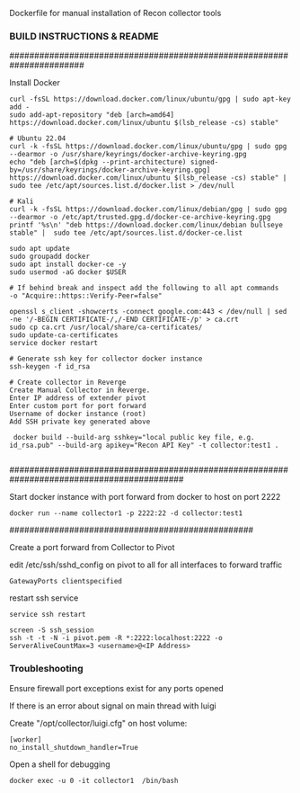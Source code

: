 Dockerfile for manual installation of Recon collector tools


### BUILD INSTRUCTIONS & README 

#######################################################################

Install Docker

```
curl -fsSL https://download.docker.com/linux/ubuntu/gpg | sudo apt-key add -
sudo add-apt-repository "deb [arch=amd64] https://download.docker.com/linux/ubuntu $(lsb_release -cs) stable"

# Ubuntu 22.04
curl -k -fsSL https://download.docker.com/linux/ubuntu/gpg | sudo gpg --dearmor -o /usr/share/keyrings/docker-archive-keyring.gpg
echo "deb [arch=$(dpkg --print-architecture) signed-by=/usr/share/keyrings/docker-archive-keyring.gpg] https://download.docker.com/linux/ubuntu $(lsb_release -cs) stable" | sudo tee /etc/apt/sources.list.d/docker.list > /dev/null

# Kali
curl -k -fsSL https://download.docker.com/linux/debian/gpg | sudo gpg --dearmor -o /etc/apt/trusted.gpg.d/docker-ce-archive-keyring.gpg
printf '%s\n' "deb https://download.docker.com/linux/debian bullseye stable" |  sudo tee /etc/apt/sources.list.d/docker-ce.list

sudo apt update
sudo groupadd docker
sudo apt install docker-ce -y
sudo usermod -aG docker $USER

# If behind break and inspect add the following to all apt commands
-o "Acquire::https::Verify-Peer=false"

openssl s_client -showcerts -connect google.com:443 < /dev/null | sed -ne '/-BEGIN CERTIFICATE-/,/-END CERTIFICATE-/p' > ca.crt
sudo cp ca.crt /usr/local/share/ca-certificates/
sudo update-ca-certificates
service docker restart

# Generate ssh key for collector docker instance
ssh-keygen -f id_rsa

# Create collector in Reverge
Create Manual Collector in Reverge.
Enter IP address of extender pivot
Enter custom port for port forward 
Username of docker instance (root)
Add SSH private key generated above

```

```
 docker build --build-arg sshkey="local public key file, e.g. id_rsa.pub" --build-arg apikey="Recon API Key" -t collector:test1 .
 
```
 
 
###########################################################################################

Start docker instance with port forward from docker to host on port 2222


```
docker run --name collector1 -p 2222:22 -d collector:test1
```

#################################################

Create a port forward from Collector to Pivot

edit /etc/ssh/sshd_config on pivot to all for all interfaces to forward traffic

```
GatewayPorts clientspecified
```

restart ssh service

```
service ssh restart
```

```
screen -S ssh_session
ssh -t -t -N -i pivot.pem -R *:2222:localhost:2222 -o ServerAliveCountMax=3 <username>@<IP Address>
```

### Troubleshooting

Ensure firewall port exceptions exist for any ports opened

If there is an error about signal on main thread with luigi

Create "/opt/collector/luigi.cfg" on host volume:

    [worker]
    no_install_shutdown_handler=True
    
Open a shell for debugging

```
docker exec -u 0 -it collector1  /bin/bash
```

